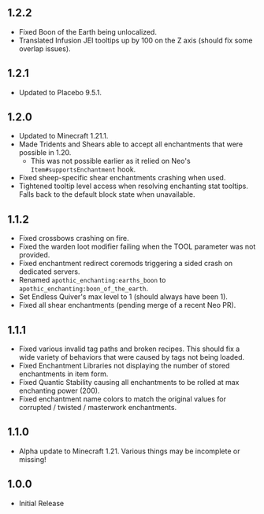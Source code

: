 ## 1.2.2
* Fixed Boon of the Earth being unlocalized.
* Translated Infusion JEI tooltips up by 100 on the Z axis (should fix some overlap issues).

## 1.2.1
* Updated to Placebo 9.5.1.

## 1.2.0
* Updated to Minecraft 1.21.1.
* Made Tridents and Shears able to accept all enchantments that were possible in 1.20.
  * This was not possible earlier as it relied on Neo's `Item#supportsEnchantment` hook.
* Fixed sheep-specific shear enchantments crashing when used.
* Tightened tooltip level access when resolving enchanting stat tooltips. Falls back to the default block state when unavailable.

## 1.1.2
* Fixed crossbows crashing on fire.
* Fixed the warden loot modifier failing when the TOOL parameter was not provided.
* Fixed enchantment redirect coremods triggering a sided crash on dedicated servers.
* Renamed `apothic_enchanting:earths_boon` to `apothic_enchanting:boon_of_the_earth`.
* Set Endless Quiver's max level to 1 (should always have been 1).
* Fixed all shear enchantments (pending merge of a recent Neo PR).

## 1.1.1
* Fixed various invalid tag paths and broken recipes. This should fix a wide variety of behaviors that were caused by tags not being loaded.
* Fixed Enchantment Libraries not displaying the number of stored enchantments in item form.
* Fixed Quantic Stability causing all enchantments to be rolled at max enchanting power (200).
* Fixed enchantment name colors to match the original values for corrupted / twisted / masterwork enchantments.

## 1.1.0
* Alpha update to Minecraft 1.21. Various things may be incomplete or missing!

## 1.0.0
* Initial Release